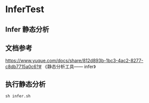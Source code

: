 # InferTest
## Infer 静态分析

## 文档参考
https://www.yuque.com/docs/share/812d893b-1bc3-4ac2-8277-c8db7715a0c6?# 《静态分析工具—— infer》

## 执行静态分析
```
sh infer.sh
```
